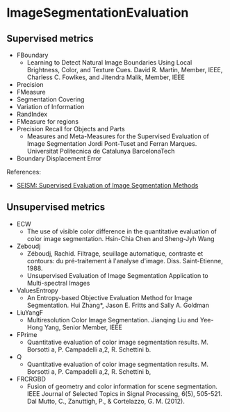# ImageSegmentationEvaluation

## Supervised metrics
- FBoundary
    - Learning to Detect Natural Image Boundaries Using Local Brightness, Color, and Texture Cues. David R. Martin, Member, IEEE, Charless C. Fowlkes, and Jitendra Malik, Member, IEEE
- Precision
- FMeasure
- Segmentation Covering
- Variation of Information
- RandIndex
- FMeasure for regions
- Precision Recall for Objects and Parts
    - Measures and Meta-Measures for the Supervised Evaluation of Image Segmentation Jordi Pont-Tuset and Ferran Marques. Universitat Politecnica de Catalunya BarcelonaTech
- Boundary Displacement Error


References:
- [SEISM: Supervised Evaluation of
Image Segmentation Methods](http://www.vision.ee.ethz.ch/~cvlsegmentation/seism/)

## Unsupervised metrics
- ECW 
    - The use of visible color difference in the quantitative evaluation of color image segmentation. Hsin-Chia Chen and Sheng-Jyh Wang 
- Zeboudj
    - Zéboudj, Rachid. Filtrage, seuillage automatique, contraste et contours: du pré-traitement à l'analyse d'image. Diss. Saint-Etienne, 1988. 
    - Unsupervised Evaluation of Image Segmentation Application to Multi-spectral Images
- ValuesEntropy
    - An Entropy-based Objective Evaluation Method for Image Segmentation. Hui Zhang*, Jason E. Fritts and Sally A. Goldman
- LiuYangF
    - Multiresolution Color Image Segmentation. Jianqing Liu and Yee-Hong Yang, Senior Member, IEEE
- FPrime
    - Quantitative evaluation of color image segmentation results. M. Borsotti a, P. Campadelli a,2, R. Schettini b.
- Q
    - Quantitative evaluation of color image segmentation results. M. Borsotti a, P. Campadelli a,2, R. Schettini b,
- FRCRGBD
    - Fusion of geometry and color information for scene segmentation. IEEE Journal of Selected Topics in Signal Processing, 6(5), 505-521.  Dal Mutto, C., Zanuttigh, P., & Cortelazzo, G. M. (2012). 

   



